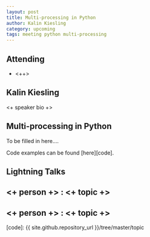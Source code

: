 ```yaml
---
layout: post
title: Multi-processing in Python
author: Kalin Kiesling
category: upcoming
tags: meeting python multi-processing
---
```



## Attending

- <++>


## Kalin Kiesling

<+ speaker bio +> 

## Multi-processing in Python

To be filled in here....

Code examples can be found [here][code].

## Lightning Talks 

## <+ person +> : <+ topic +>

## <+ person +> : <+ topic +>


[code]: {{ site.github.repository_url }}/tree/master/topic
